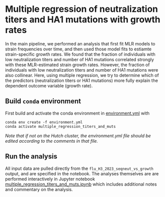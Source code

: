 # Multiple regression of neutralization titers and HA1 mutations with growth rates
In the main pipeline, we performed an analysis that first fit MLR models to strain frequencies over time, and then used those model fits to estiamte strain-specific growth rates. We found that the fraction of individuals with low neutralization titers and number of HA1 mutations correlated strongly with these MLR-estimated strain growth rates. However, the fraction of individuals with low neutralization titers and number of HA1 mutations were also collinear. Here, using multiple regression, we try to determine which of the predictors (neutralization titers or HA1 mutations) more fully explain the dependent outcome variable (growth rate). 

## Build `conda` environment
First build and activate the conda environment in [environment.yml](environment.yml) with

    conda env create -f environment.yml
    conda activate multiple_regression_titers_and_muts

*Note that if not on the Hutch cluster, the environment.yml file should be edited according to the comments in that file.*

## Run the analysis
All input data are pulled directly from the `flu_H3_2023_seqneut_vs_growth` output, and are specified in the notebook. The analyses themselves are are performed interactively in Jupyter notebook [multiple_regression_titers_and_muts.ipynb](multiple_regression_titers_and_muts.ipynb) which includes additional notes and commentary on the analysis.